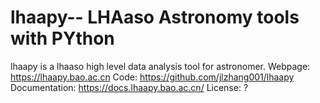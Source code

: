 # lhaapy-- LHAaso Astronomy tools with PYthon

lhaapy is a lhaaso high level data analysis tool for astronomer. 
    Webpage: https://lhaapy.bao.ac.cn
    Code: https://github.com/jlzhang001/lhaapy
    Documentation: https://docs.lhaapy.bao.ac.cn/
    License: ?
